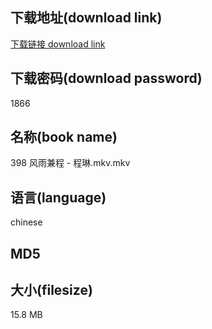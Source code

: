 ## 下载地址(download link)
[下载链接 download link](https://voluble-croquembouche-d321dc.netlify.app/?s=398+%E9%A3%8E%E9%9B%A8%E5%85%BC%E7%A8%8B+-+%E7%A8%8B%E7%90%B3.mkv)

## 下载密码(download password)
1866

## 名称(book name)
398 风雨兼程 - 程琳.mkv.mkv

## 语言(language)
chinese

## MD5


## 大小(filesize)
15.8 MB
